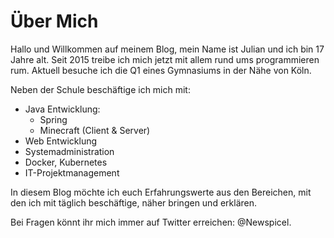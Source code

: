 # Über Mich
<!-- type: static -->
<p>Hallo und Willkommen auf meinem Blog, mein Name ist Julian und ich bin 17 Jahre alt. Seit 2015 treibe ich mich jetzt mit allem rund ums programmieren rum. Aktuell besuche ich die Q1 eines Gymnasiums in der Nähe von Köln.</p>
<p>Neben der Schule beschäftige ich mich mit:</p>
<ul>
<li>Java Entwicklung:
<ul>
<li>Spring</li>
<li>Minecraft (Client &amp; Server)</li>
</ul>
</li>
<li>Web Entwicklung</li>
<li>Systemadministration</li>
<li>Docker, Kubernetes</li>
<li>IT-Projektmanagement</li>
</ul>
<p>In diesem Blog möchte ich euch Erfahrungswerte aus den Bereichen, mit den ich mit täglich beschäftige, näher bringen und erklären.</p>
<p>Bei Fragen könnt ihr mich immer auf Twitter erreichen: @Newspicel.</p>